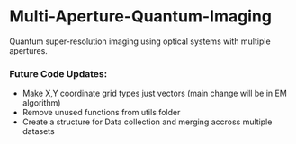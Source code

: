 # Multi-Aperture-Quantum-Imaging
Quantum super-resolution imaging using optical systems with multiple apertures.



### Future Code Updates:
- Make X,Y coordinate grid types just vectors (main change will be in EM algorithm)
- Remove unused functions from utils folder
- Create a structure for Data collection and merging accross multiple datasets